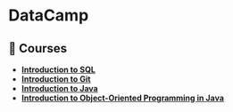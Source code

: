 # DataCamp
## 🔹 Courses
- **[Introduction to SQL](https://www.datacamp.com/completed/statement-of-accomplishment/course/02054ab1e85c2374bf5ba7980dc12f019e021d01)**
- **[Introduction to Git](https://www.datacamp.com/completed/statement-of-accomplishment/course/4bf4dcd9bf95c351a71590b2e869e65fd49195bb)**
- **[Introduction to Java](https://www.datacamp.com/completed/statement-of-accomplishment/course/35b1996d7fab171f96f7b7494b18f800a1cc65a8)**
- **[Introduction to Object-Oriented Programming in Java](https://www.datacamp.com/completed/statement-of-accomplishment/course/46c9c0d5624ddcb9f0c5f3ea435114e6ec9c1708)**